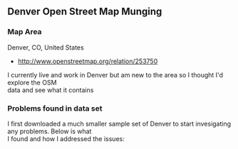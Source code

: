 ## Denver Open Street Map Munging  
### Map Area

Denver, CO, United States  
* http://www.openstreetmap.org/relation/253750 

I currently live and work in Denver but am new to the area so I thought I'd explore the OSM  
data and see what it contains

### Problems found in data set
I first downloaded a much smaller sample set of Denver to start invesigating any problems. Below is what  
I found and how I addressed the issues:

